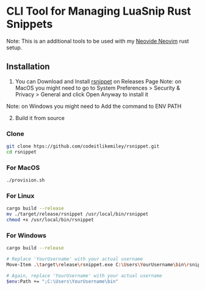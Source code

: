# CLI Tool for Managing LuaSnip Rust Snippets

Note: This is an additional tools to be used with my [Neovide Neovim](https://github.com/codeitlikemiley/nvim) rust setup.

## Installation

1. You can Download and Install [rsnippet](https://github.com/codeitlikemiley/rsnippet/releases) on Releases Page
Note: on MacOS you might need to go to System Preferences > Security & Privacy > General and click Open Anyway to install it

Note: on Windows you might need to Add the command to ENV PATH

2. Build it from source
### Clone
```sh
git clone htps://github.com/codeitlikemiley/rsnippet.git
cd rsnippet
```

### For MacOS
```sh
./provision.sh
```

### For Linux
```sh
cargo build --release
mv ./target/release/rsnippet /usr/local/bin/rsnippet
chmod +x /usr/local/bin/rsnippet
```

### For Windows
```sh
cargo build --release

# Replace 'YourUsername' with your actual username
Move-Item .\target\release\rsnippet.exe C:\Users\YourUsername\bin\rsnippet.exe

# Again, replace 'YourUsername' with your actual username
$env:Path += ";C:\Users\YourUsername\bin"
```

